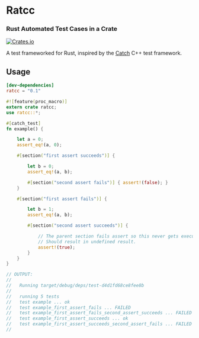 # Ratcc
### Rust Automated Test Cases in a Crate

[![Crates.io](https://img.shields.io/crates/v/ratcc.svg)](https://crates.io/crates/ratcc)

A test frameworked for Rust, inspired by the [Catch] C++ test framework.

[Catch]: https://github.com/catchorg/Catch2

## Usage

```toml
[dev-dependencies]
ratcc = "0.1"
```

```rust
#![feature(proc_macro)]
extern crate ratcc;
use ratcc::*;

#[catch_test]
fn example() {

    let a = 0;
    assert_eq!(a, 0);

    #[section("first assert succeeds")] {

        let b = 0;
        assert_eq!(a, b);

        #[section("second assert fails")] { assert!(false); }
    }

    #[section("first assert fails")] {

        let b = 1;
        assert_eq!(a, b);

        #[section("second assert succeeds")] {

            // The parent section fails assert so this never gets executed.
            // Should result in undefined result.
            assert!(true);
        }
    }
}

// OUTPUT:
//
//   Running target/debug/deps/test-d4d1fd68ce8fee8b
//
//   running 5 tests
//   test example ... ok
//   test example_first_assert_fails ... FAILED
//   test example_first_assert_fails_second_assert_succeeds ... FAILED
//   test example_first_assert_succeeds ... ok
//   test example_first_assert_succeeds_second_assert_fails ... FAILED
// 
```
